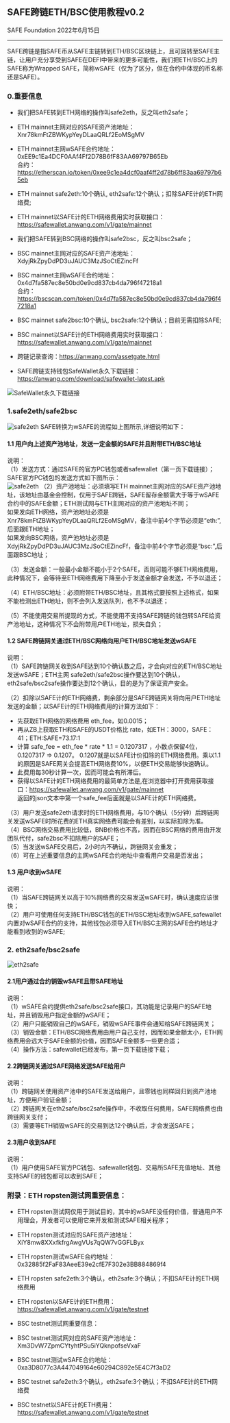## SAFE跨链ETH/BSC使用教程v0.2

SAFE Foundation  2022年6月15日  

---
SAFE跨链是指SAFE币从SAFE主链转到ETH/BSC区块链上，且可回转至SAFE主链，让用户充分享受到SAFE在DEFI中带来的更多可能性，我们把ETH/BSC上的SAFE称为Wrapped SAFE，简称wSAFE（仅为了区分，但在合约中体现的币名称还是SAFE）。

### 0.重要信息

- 我们把SAFE转到ETH网络的操作叫safe2eth，反之叫eth2safe；  
- ETH mainnet主网对应的SAFE资产池地址： Xnr78kmFtZBWKypYeyDLaaQRLf2EoMSgMV  
- ETH mainnet主网wSAFE合约地址： 0xEE9c1Ea4DCF0AAf4Ff2D78B6fF83AA69797B65Eb  
  合约：https://etherscan.io/token/0xee9c1ea4dcf0aaf4ff2d78b6ff83aa69797b65eb   
- ETH mainnet safe2eth:10个确认, eth2safe:12个确认；扣除SAFE计的ETH网络费;   
- ETH mainnet以SAFE计的ETH网络费用实时获取接口：  https://safewallet.anwang.com/v1/gate/mainnet   
  
- 我们把SAFE转到BSC网络的操作叫safe2bsc，反之叫bsc2safe；  
- BSC mainnet主网对应的SAFE资产池地址： XdyjRkZpyDdPD3uJAUC3MzJSoCtEZincFf  
- BSC mainnet主网wSAFE合约地址： 0x4d7fa587ec8e50bd0e9cd837cb4da796f47218a1  
合约：https://bscscan.com/token/0x4d7fa587ec8e50bd0e9cd837cb4da796f47218a1   
- BSC mainnet safe2bsc:10个确认, bsc2safe:12个确认；目前无需扣除SAFE;   
- BSC mainnet以SAFE计的ETH网络费用实时获取接口：  https://safewallet.anwang.com/v1/gate/mainnet  
  
- 跨链记录查询：https://anwang.com/assetgate.html   
- SAFE跨链支持钱包SafeWallet永久下载链接：  https://anwang.com/download/safewallet-latest.apk   

![SafeWallet永久下载链接](https://github.com/SAFE-anwang/SAFE4/blob/main/img/1.jpg)


### 1.safe2eth/safe2bsc
![safe2eth](https://github.com/SAFE-anwang/SAFE4/blob/main/img/2.jpg)
SAFE转换为wSAFE的流程如上图所示,详细说明如下：  
#### 1.1 用户向上述资产池地址，发送一定金额的SAFE并且附带ETH/BSC地址  
说明：  
（1）发送方式：通过SAFE的官方PC钱包或者safewallet（第一页下载链接）；  
SAFE官方PC钱包的发送方式如下图所示：  
![safe2eth](https://github.com/SAFE-anwang/SAFE4/blob/main/img/3.jpg)
（2）资产池地址：必须填写ETH mainnet主网对应的SAFE资产池地址，该地址由基金会控制，仅用于SAFE跨链，SAFE留存金额需大于等于wSAFE合约中的SAFE金额；ETH测试网与ETH主网对应的资产池地址不同；  
如果发向ETH网络，资产池地址必须是Xnr78kmFtZBWKypYeyDLaaQRLf2EoMSgMV，备注中前4个字节必须是“eth:”,后面跟ETH地址；  
如果发向BSC网络，资产池地址必须是XdyjRkZpyDdPD3uJAUC3MzJSoCtEZincFf，备注中前4个字节必须是“bsc:”,后面跟BSC地址；  

（3）发送金额：一般最小金额不能小于2个SAFE，否则可能不够ETH网络费用，此种情况下，会等待至ETH网络费用下降至小于发送金额才会发送，不予以退还；  

（4）ETH/BSC地址：必须附带ETH/BSC地址，且其格式要按照上述格式，如果不能检测出ETH地址，则不会列入发送队列，也不予以退还；

（5）不能使用交易所提现的方式，不能使用不支持SAFE跨链的钱包转SAFE给资产池地址，这种情况下不会附带用户ETH地址，损失自负；  

#### 1.2 SAFE跨链网关通过ETH/BSC网络向用户ETH/BSC地址发送wSAFE  
说明：  
（1）SAFE跨链网关收到SAFE达到10个确认数之后，才会向对应的ETH/BSC地址发送wSAFE；ETH主网  safe2eth/safe2bsc操作要达到10个确认，eth2safe/bsc2safe操作要达到12个确认，目的是为了保证资产安全。  

（2）扣除以SAFE计的ETH网络费，剩余部分是SAFE跨链网关将向用户ETH地址发送的金额；以SAFE计的ETH网络费用的计算方法如下：  

- 先获取ETH网络的网络费用 eth_fee，如0.0015；  
- 再从ZB上获取ETH和SAFE的USDT价格比 rate，如ETH：3000，SAFE：41；ETH:SAFE=73.17:1  
- 计算 safe_fee = eth_fee * rate * 1.1 = 0.1207317 ，小数点保留4位，0.1207317 => 0.1207。 0.1207就是以SAFE计价扣除的ETH网络费用。乘以1.1的原因是SAFE网关会提高ETH网络费10%，以便ETH交易能够快速确认。  
- 此费用每30秒计算一次，因而可能会有所滞后。  
- 获得以SAFE计的ETH网络费用的最简单方法是,在浏览器中打开费用获取接口：https://safewallet.anwang.com/v1/gate/mainnet  
返回的json文本中第一个safe_fee后面就是以SAFE计的ETH网络费。  

（3）用户发送safe2eth请求时的ETH网络费用，与10个确认（5分钟）后跨链网关发送wSAFE时所花费的ETH真实网络费可能会有差别，以实际扣除为准。  
（4）BSC网络交易费用比较低，BNB价格也不高，因而在BSC网络的费用由开发团队代付，safe2bsc不扣除用户的SAFE；  
（5）当发送wSAFE交易后，2小时内不确认，跨链网关会重发；  
（6）可在上述重要信息的主网wSAFE合约地址中查看用户交易是否发出；  

#### 1.3 用户收到wSAFE  
说明：  
（1）当SAFE跨链网关以高于10%网络费的交易发送wSAFE时，确认速度应该很快；  
（2）用户可使用任何支持ETH/BSC钱包的ETH/BSC地址收到wSAFE,safewallet内置对wSAFE合约的支持，其他钱包必须导入ETH/BSC主网的SAFE合约地址才能看到收到的wSAFE;  

### 2. eth2safe/bsc2safe  
![eth2safe](https://github.com/SAFE-anwang/SAFE4/blob/main/img/4.jpg)
#### 2.1用户通过合约销毁wSAFE且带SAFE地址  
说明：  
（1）wSAFE合约提供eth2safe/bsc2safe接口，其功能是记录用户的SAFE地址，并且销毁用户指定金额的wSAFE；  
（2）用户只能销毁自己的wSAFE，销毁wSAFE事件会通知给SAFE跨链网关；  
（3）销毁金额：ETH/BSC网络费用由用户自己支付，因而如果金额太小，ETH网络费用会远大于SAFE金额的价值，因而SAFE金额多一些更合适；  
（4）操作方法：safewallet已经发布，第一页下载链接下载；  
 
#### 2.2跨链网关通过SAFE网络发送SAFE给用户  
说明：  
（1）跨链网关使用资产池中的SAFE发送给用户，且零钱也同样回归到资产池地址，方便用户验证金额；  
（2）跨链网关在eth2safe/bsc2safe操作中，不收取任何费用，SAFE网络费也由跨链网关支付；  
（3）需要等ETH销毁wSAFE的交易到达12个确认后，才会发送SAFE；  

#### 2.3用户收到SAFE  
说明：  
（1）用户使用SAFE官方PC钱包、safewallet钱包、交易所SAFE充值地址、其他支持SAFE的钱包都可以收到SAFE；  

### 附录：ETH ropsten测试网重要信息：  

- ETH ropsten测试网仅用于测试目的，其中的wSAFE没任何价值，普通用户不用理会，开发者可以使用它来开发和测试SAFE相关程序；  
- ETH ropsten测试对应的SAFE资产池地址： XiY8mw8XXxfkfrgAwgVUs7qQW7vGGFLByx  
- ETH ropsten测试wSAFE合约地址：0x32885f2FaF83AeeE39e2cfE7F302e3BB884869f4  
- ETH ropsten safe2eth:3个确认，eth2safe:3个确认；不扣SAFE计的ETH网络费用  
- ETH ropsten以SAFE计的ETH费用：https://safewallet.anwang.com/v1/gate/testnet  

- BSC testnet测试网重要信息：  
- BSC testnet测试网对应的SAFE资产池地址： Xm3DvW7ZpmCYtyhtPSu5iYQknpofseVxaF  
- BSC testnet测试wSAFE合约地址： 0xa3D8077c3A447049164e60294C892e5E4C7f3aD2  
- BSC testnet safe2eth:3个确认，eth2safe:3个确认；不扣SAFE计的ETH网络费  
- BSC testnet以SAFE计的ETH费用：https://safewallet.anwang.com/v1/gate/testnet    

